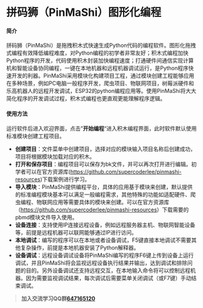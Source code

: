 # 拼码狮（PinMaShi）图形化编程

#### 简介

拼码狮（PinMaShi）是拖拽积木式快速生成Python代码的编程软件。图形化拖拽式编程有效降低编程难度，对Python编程的初学者非常友好；积木式编程加快Python程序的开发，代码使用积木封装加快编程速度；打通硬件间通信实现计算机和智能设备协同编程，一键在本地机器和远程机器调试运行，是Python程序快速开发的利器。PinMaShi采用模块化构建项目工程，通过模块创建工程能够应用在多种场景，例如PC电脑一般程序开发，爬虫项目、物联网项目，树莓派硬件和乐高机器人的远程开发调试，ESP32的python编程应用等。使用PinMaShi将大大简化程序的开发调试过程，积木式编程也更直观更能理解程序逻辑。

#### 使用方法

运行软件后进入欢迎界面，点击”**开始编程**“进入积木编程界面，此时软件默认使用标准模块创建工程项目。

- **创建项目**：文件菜单中创建项目，选择对应的模块输入项目名称后创建成功，项目将根据模块加载对应的积木。
- **打开和保存项目**：编程项目可以保存为bk文件，并可以再次打开进行编辑。初学者可以在官方资源库(<span>https://github.com/supercoderlee/pinmashi-resources</span>)下载案例进行学习。
- **导入模块**：PinMaShi提供编程平台，具体的应用基于模块来创建，默认提供的标准编程模块基本可以满足一般编程需求，其他特殊的功能如适配硬件、爬虫编程、物联网应用等需要具体的模块来创建。可以在官方资源库（<span>https://github.com/supercoderlee/pinmashi-resources</span>）下载需要的pbmd模块文件导入使用。
- **设备连接**：支持使用IP连接远程设备，例如远程服务器主机、物联网智能设备等，前提是远程机器可以联网能够通过IP进行访问。
- **本地调试**：编写的程序可以在本地或者设备调试，F5键直接本地调试不需要其他复杂操作，前提是本地机器安装了Python解释器。
- **设备调试**：远程设备调试设备将PinMaShi编写的程序F6键上传到设备上运行调试，并且PinMaShi将会监视远程设备执行结果并输出，达到调试和排除问题的目的。另外设备调试还支持远程交互，在本地输入命令将可以控制远程机器。因为需要监视调试结果，每次调试后需要菜单关闭调试（或F7键）手动结束调试。

> **加入交流学习QQ群[647165120](tencent://message/?uin=647165120&Site=&Menu=yes)**
